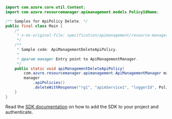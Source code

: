 ```java
import com.azure.core.util.Context;
import com.azure.resourcemanager.apimanagement.models.PolicyIdName;

/** Samples for ApiPolicy Delete. */
public final class Main {
    /*
     * x-ms-original-file: specification/apimanagement/resource-manager/Microsoft.ApiManagement/stable/2021-08-01/examples/ApiManagementDeleteApiPolicy.json
     */
    /**
     * Sample code: ApiManagementDeleteApiPolicy.
     *
     * @param manager Entry point to ApiManagementManager.
     */
    public static void apiManagementDeleteApiPolicy(
        com.azure.resourcemanager.apimanagement.ApiManagementManager manager) {
        manager
            .apiPolicies()
            .deleteWithResponse("rg1", "apimService1", "loggerId", PolicyIdName.POLICY, "*", Context.NONE);
    }
}
```

Read the [SDK documentation](https://github.com/Azure/azure-sdk-for-java/blob/azure-resourcemanager-apimanagement_1.0.0-beta.3/sdk/apimanagement/azure-resourcemanager-apimanagement/README.md) on how to add the SDK to your project and authenticate.
